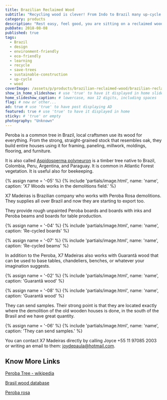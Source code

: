 ```yaml
---
title: Brazilian Reclaimed Wood
subtitle: "Recycling wood is clever! From Indo to Brazil many up-cycle old timber turning it into furniture."
category: products
description: "Rest easy, feel good, you are sitting on a reclaimed wood chair! Recently in Brazil we have seen a big boom in furniture made from reclaimed wood."
pubDate: 2018-08-08
published: true
tags:
  - Brazil
  - design
  - environment-friendly
  - eco-friendly
  - learning
  - recycle
  - save-trees
  - sustainable-construction
  - up-cycle
  - wood
coverImage: /assets/p/products/brazilian-reclaimed-wood/brazilian-reclaimed-wood.jpg
show_in_home_slideshow: # use 'true' to have it displayed in home slideshow
home_slideshow_caption: # lowercase, max 12 digits, including spaces
flag: # new or other...
ad: true # use 'true' to have post displaying AD
featured: true # use 'true' to have it displayed in home
sticky: # 'true' or empty
photography: "Unknown"
---
```


Peroba is a common tree in Brazil, local craftsmen use its wood for everything. From the strong, straight-grained stock that resembles oak, they build entire houses using it for framing, paneling, millwork, moldings, flooring, and furniture.

It is also called [Aspidosperma polyneuron](<(https://en.wikipedia.org/wiki/Aspidosperma_polyneuron)>) is a timber tree native to Brazil, Colombia, Peru, Argentina, and Paraguay. It is common in Atlantic Forest vegetation. It is useful also for beekeeping.

{% assign name = '-05' %} {% include 'partials/image.html', name: 'name', caption: 'X7 Woods works in the demolitions field.' %}

X7 Madeiras is Brazilian company who works with Peroba Rosa demolitions. They supplies all over Brazil and now they are starting to export too.

They provide rough unpainted Peroba boards and boards with inks and Peroba beams and boards for table production.

{% assign name = '-04' %} {% include 'partials/image.html', name: 'name', caption: 'Re-cycled boards' %}

{% assign name = '-07' %} {% include 'partials/image.html', name: 'name', caption: 'Re-cycled beams' %}

In addition to the Peroba, X7 Madeiras also works with Guarantã wood that can be used to base tables, chandeliers, benches, or whatever your imagination suggests.

{% assign name = '-02' %} {% include 'partials/image.html', name: 'name', caption: 'Guarantã wood' %}

{% assign name = '-08' %} {% include 'partials/image.html', name: 'name', caption: 'Guarantã wood' %}

They can send samples. Their strong point is that they are located exactly where the demolition of the old wooden houses is done, in the south of the Brasil and we have great quantity.

{% assign name = '-06' %} {% include 'partials/image.html', name: 'name', caption: 'They can send samples.' %}

You can contact X7 Madeiras directly by calling Joyce +55 11 97085 2003 or writing an email to them: joydepaula@hotmail.com.

## Know More Links

[Peroba Tree - wikipedia](https://en.wikipedia.org/wiki/Aspidosperma_polyneuron)

[Brasil wood database](https://www.wood-database.com/brazilwood/)

[Peroba rosa](https://www.wood-database.com/peroba-rosa/)
